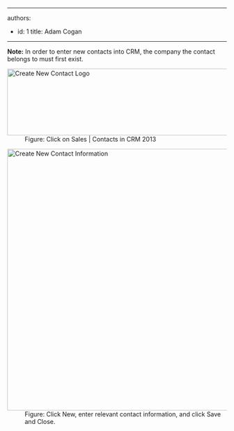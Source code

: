 

---
authors:
  - id: 1
    title: Adam Cogan
---




<span class='intro'> <strong>​Note&#58;</strong> In order to enter new contacts into CRM, the company the contact belongs to
 must first exist. </span>

<dl class="goodImage">
          <dt>
            <img src="/Communication/RulesToBetterCRMForUsers/PublishingImages/Sales-COntacts.jpg" alt="Create New Contact Logo" style="width&#58;600px;height&#58;153px;" />
          </dt>
          <dd>
            Figure&#58; Click on Sales | Contacts in CRM 2013</dd>
        </dl>
        <dl class="goodImage">
          <dt>
            <img src="/Communication/RulesToBetterCRMForUsers/PublishingImages/NewContact.jpg" alt="Create New Contact Information" style="width&#58;600px;" />
          </dt>
          <dd>
            Figure&#58; Click New, enter relevant&#160;contact information, and click Save and Close.
          </dd>
        </dl>



